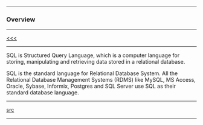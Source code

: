 
---

### Overview

---

[<<<](https://github.com/ttltrk/DB/blob/master/SQL/DOC/BSqlM/BSqlM.MD)

---

SQL is Structured Query Language, which is a computer language for storing, manipulating and retrieving data stored in a relational 
database.

SQL is the standard language for Relational Database System. All the Relational Database Management Systems (RDMS) like MySQL, MS Access, 
Oracle, Sybase, Informix, Postgres and SQL Server use SQL as their standard database language.

---

[src](https://www.tutorialspoint.com/sql/sql-overview.htm)

---
